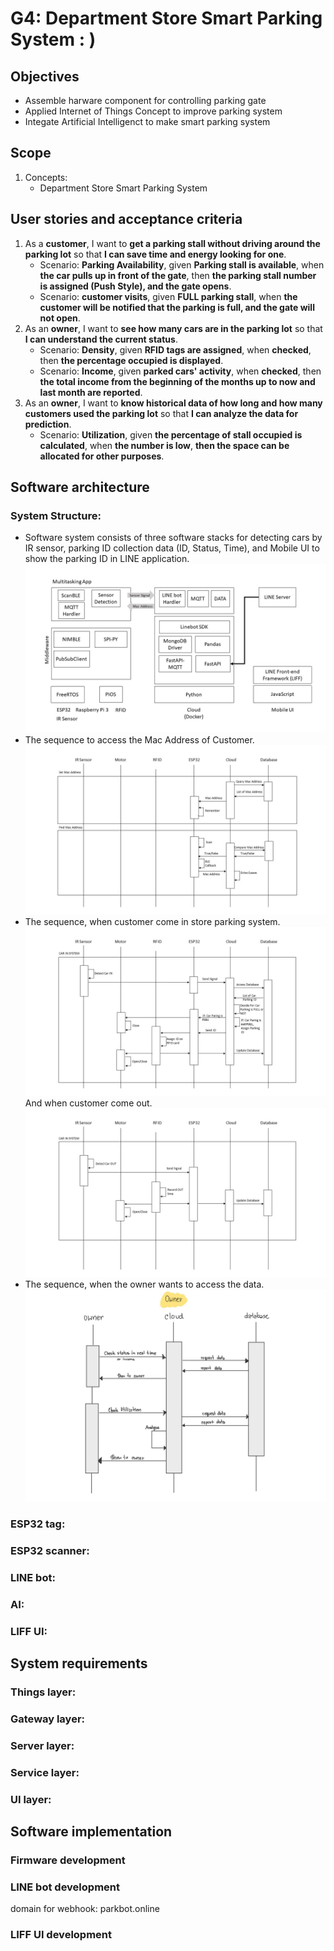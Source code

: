 # G4: Department Store Smart Parking System : )

## Objectives
* Assemble harware component for controlling parking gate
* Applied Internet of Things Concept to improve parking system
* Integate Artificial Intelligenct to make smart parking system

## Scope
1. Concepts: 
   * Department Store Smart Parking System

## User stories and acceptance criteria
1. As a **customer**, I want to **get a parking stall without driving around the parking lot** so that **I can save time and energy looking for one**.
   * Scenario: **Parking Availability**, given **Parking stall is available**, when **the car pulls up in front of the gate**, then **the parking stall number is assigned (Push Style), and the gate opens**.
   * Scenario: **customer visits**, given **FULL parking stall**, when **the customer will be notified that the parking is full, and the gate will not open**.
2. As an **owner**, I want to **see how many cars are in the parking lot** so that **I can understand the current status**.
	* Scenario: **Density**, given **RFID tags are assigned**, when **checked**, then **the percentage occupied is displayed**.
	* Scenario: **Income**, given **parked cars' activity**, when **checked**, then **the total income from the beginning of the months up to now and last month are reported**.
2. As an **owner**, I want to **know historical data of how long and how many customers used the parking lot** so that **I can analyze the data for prediction**.
	* Scenario: **Utilization**, given **the percentage of stall occupied is calculated**, when **the number is low**, **then the space can be allocated for other purposes**.

## Software architecture
### System Structure:
* Software system consists of three software stacks for detecting cars by IR sensor, parking ID collection data (ID, Status, Time), and Mobile UI to show the parking ID in LINE application.
![Overall ALL](./images/Overview.jpeg)
* The sequence to access the Mac Address of Customer.
![Sequence 1](./images/Sequence1.jpeg)
* The sequence, when customer come in store parking system.
![Sequence 2](./images/Sequence2.jpeg)
And when customer come out.
![Sequence 3](./images/Sequence3.jpeg)
* The sequence, when the owner wants to access the data.
![Owner Sequence](./images/Owner_Sequence.jpeg)

### ESP32 tag:

### ESP32 scanner:

### LINE bot:

### AI:

### LIFF UI: 

## System requirements
### Things layer:

### Gateway layer:

### Server layer:

### Service layer:

### UI layer:

## Software implementation
### Firmware development

### LINE bot development
domain for webhook: parkbot.online

### LIFF UI development
